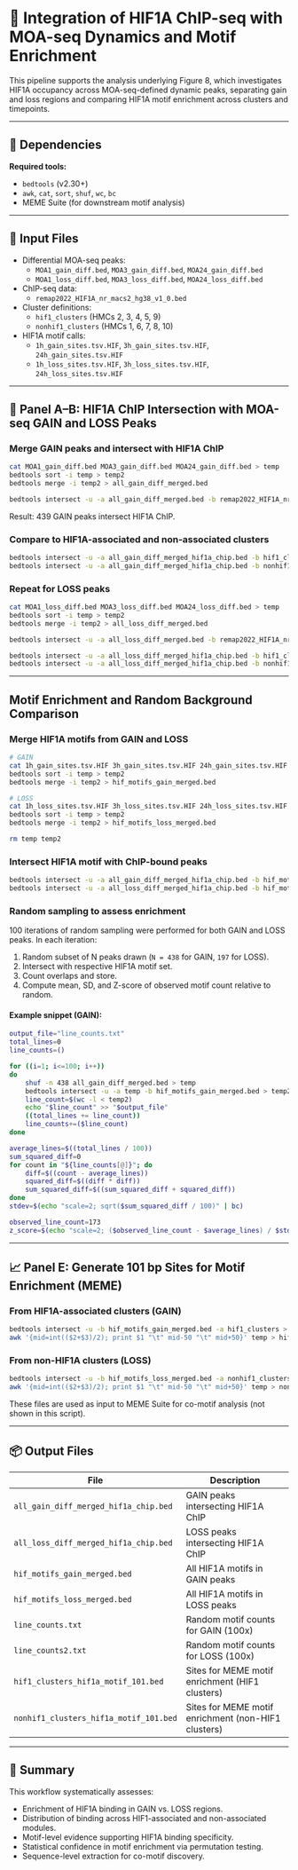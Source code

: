 # 🧬 Integration of HIF1A ChIP-seq with MOA-seq Dynamics and Motif Enrichment

This pipeline supports the analysis underlying Figure 8, which investigates HIF1A occupancy across MOA-seq-defined dynamic peaks, separating gain and loss regions and comparing HIF1A motif enrichment across clusters and timepoints.

---

## 🔧 Dependencies

**Required tools:**
- `bedtools` (v2.30+)
- `awk`, `cat`, `sort`, `shuf`, `wc`, `bc`
- MEME Suite (for downstream motif analysis)

---

## 📂 Input Files

- Differential MOA-seq peaks:
  - `MOA1_gain_diff.bed`, `MOA3_gain_diff.bed`, `MOA24_gain_diff.bed`
  - `MOA1_loss_diff.bed`, `MOA3_loss_diff.bed`, `MOA24_loss_diff.bed`
- ChIP-seq data:
  - `remap2022_HIF1A_nr_macs2_hg38_v1_0.bed`
- Cluster definitions:
  - `hif1_clusters` (HMCs 2, 3, 4, 5, 9)
  - `nonhif1_clusters` (HMCs 1, 6, 7, 8, 10)
- HIF1A motif calls:
  - `1h_gain_sites.tsv.HIF`, `3h_gain_sites.tsv.HIF`, `24h_gain_sites.tsv.HIF`
  - `1h_loss_sites.tsv.HIF`, `3h_loss_sites.tsv.HIF`, `24h_loss_sites.tsv.HIF`

---

## 🔬 Panel A–B: HIF1A ChIP Intersection with MOA-seq GAIN and LOSS Peaks

### Merge GAIN peaks and intersect with HIF1A ChIP
```bash
cat MOA1_gain_diff.bed MOA3_gain_diff.bed MOA24_gain_diff.bed > temp
bedtools sort -i temp > temp2
bedtools merge -i temp2 > all_gain_diff_merged.bed

bedtools intersect -u -a all_gain_diff_merged.bed -b remap2022_HIF1A_nr_macs2_hg38_v1_0.bed > all_gain_diff_merged_hif1a_chip.bed
```
Result: 439 GAIN peaks intersect HIF1A ChIP.

### Compare to HIF1A-associated and non-associated clusters
```bash
bedtools intersect -u -a all_gain_diff_merged_hif1a_chip.bed -b hif1_clusters > m  # 438
bedtools intersect -u -a all_gain_diff_merged_hif1a_chip.bed -b nonhif1_clusters > m  # 1
```

### Repeat for LOSS peaks
```bash
cat MOA1_loss_diff.bed MOA3_loss_diff.bed MOA24_loss_diff.bed > temp
bedtools sort -i temp > temp2
bedtools merge -i temp2 > all_loss_diff_merged.bed

bedtools intersect -u -a all_loss_diff_merged.bed -b remap2022_HIF1A_nr_macs2_hg38_v1_0.bed > all_loss_diff_merged_hif1a_chip.bed

bedtools intersect -u -a all_loss_diff_merged_hif1a_chip.bed -b hif1_clusters > m  # 0
bedtools intersect -u -a all_loss_diff_merged_hif1a_chip.bed -b nonhif1_clusters > m  # 197
```

---

## Motif Enrichment and Random Background Comparison

### Merge HIF1A motifs from GAIN and LOSS
```bash
# GAIN
cat 1h_gain_sites.tsv.HIF 3h_gain_sites.tsv.HIF 24h_gain_sites.tsv.HIF > temp
bedtools sort -i temp > temp2
bedtools merge -i temp2 > hif_motifs_gain_merged.bed

# LOSS
cat 1h_loss_sites.tsv.HIF 3h_loss_sites.tsv.HIF 24h_loss_sites.tsv.HIF > temp
bedtools sort -i temp > temp2
bedtools merge -i temp2 > hif_motifs_loss_merged.bed

rm temp temp2
```

### Intersect HIF1A motif with ChIP-bound peaks
```bash
bedtools intersect -u -a all_gain_diff_merged_hif1a_chip.bed -b hif_motifs_gain_merged.bed > temp  # 173
bedtools intersect -u -a all_loss_diff_merged_hif1a_chip.bed -b hif_motifs_loss_merged.bed > temp  # 29
```

### Random sampling to assess enrichment

100 iterations of random sampling were performed for both GAIN and LOSS peaks. In each iteration:

1. Random subset of N peaks drawn (`N = 438` for GAIN, `197` for LOSS).
2. Intersect with respective HIF1A motif set.
3. Count overlaps and store.
4. Compute mean, SD, and Z-score of observed motif count relative to random.

#### Example snippet (GAIN):
```bash
output_file="line_counts.txt"
total_lines=0
line_counts=()

for ((i=1; i<=100; i++))
do
    shuf -n 438 all_gain_diff_merged.bed > temp
    bedtools intersect -u -a temp -b hif_motifs_gain_merged.bed > temp2
    line_count=$(wc -l < temp2)
    echo "$line_count" >> "$output_file"
    ((total_lines += line_count))
    line_counts+=($line_count)
done

average_lines=$((total_lines / 100))
sum_squared_diff=0
for count in "${line_counts[@]}"; do
    diff=$((count - average_lines))
    squared_diff=$((diff * diff))
    sum_squared_diff=$((sum_squared_diff + squared_diff))
done
stdev=$(echo "scale=2; sqrt($sum_squared_diff / 100)" | bc)

observed_line_count=173
z_score=$(echo "scale=2; ($observed_line_count - $average_lines) / $stdev" | bc)
```

---

## 📈 Panel E: Generate 101 bp Sites for Motif Enrichment (MEME)

### From HIF1A-associated clusters (GAIN)
```bash
bedtools intersect -u -b hif_motifs_gain_merged.bed -a hif1_clusters > temp
awk '{mid=int(($2+$3)/2); print $1 "\t" mid-50 "\t" mid+50}' temp > hif1_clusters_hif1a_motif_101.bed
```

### From non-HIF1A clusters (LOSS)
```bash
bedtools intersect -u -b hif_motifs_loss_merged.bed -a nonhif1_clusters > temp
awk '{mid=int(($2+$3)/2); print $1 "\t" mid-50 "\t" mid+50}' temp > nonhif1_clusters_hif1a_motif_101.bed
```

These files are used as input to MEME Suite for co-motif analysis (not shown in this script).

---

## 📦 Output Files

| File | Description |
|------|-------------|
| `all_gain_diff_merged_hif1a_chip.bed` | GAIN peaks intersecting HIF1A ChIP |
| `all_loss_diff_merged_hif1a_chip.bed` | LOSS peaks intersecting HIF1A ChIP |
| `hif_motifs_gain_merged.bed` | All HIF1A motifs in GAIN peaks |
| `hif_motifs_loss_merged.bed` | All HIF1A motifs in LOSS peaks |
| `line_counts.txt` | Random motif counts for GAIN (100x) |
| `line_counts2.txt` | Random motif counts for LOSS (100x) |
| `hif1_clusters_hif1a_motif_101.bed` | Sites for MEME motif enrichment (HIF1 clusters) |
| `nonhif1_clusters_hif1a_motif_101.bed` | Sites for MEME motif enrichment (non-HIF1 clusters) |

---

## 📌 Summary

This workflow systematically assesses:
- Enrichment of HIF1A binding in GAIN vs. LOSS regions.
- Distribution of binding across HIF1-associated and non-associated modules.
- Motif-level evidence supporting HIF1A binding specificity.
- Statistical confidence in motif enrichment via permutation testing.
- Sequence-level extraction for co-motif discovery.
